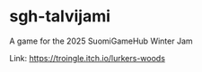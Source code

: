 # sgh-talvijami
A game for the 2025 SuomiGameHub Winter Jam

Link: https://troingle.itch.io/lurkers-woods
